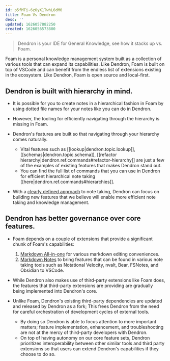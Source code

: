 ```yaml
---
id: p5fMTi-6zOyX1TwhL6dM0
title: Foam Vs Dendron
desc: ''
updated: 1626057882250
created: 1626056573800
---
```


> Dendron is your IDE for General Knowledge, see how it stacks up vs. Foam.

Foam is a personal knowledge management system built as a collection of various tools that can expand its capabilities. Like Dendron, Foam is built on top of VSCode and can benefit from the endless list of extensions existing in the ecosystem. Like Dendron, Foam is open source and local-first. 

## Dendron is built with hierarchy in mind.
- It is possible for you to create notes in a hierarchical fashion in Foam by using dotted file names for your notes like you can do in Dendron.

- However, the tooling for efficiently navigating through the hierarchy is missing in Foam.
- Dendron's features are built so that navigating through your hierarchy comes naturally.
  - Vital features such as [[lookup|dendron.topic.lookup]], [[schemas|dendron.topic.schema]], [[refactor hierarchy|dendron.ref.commands#refactor-hierarchy]] are just a few of the examples of existing features that makes Dendron stand out.
  - You can find the full list of commands that you can use in Dendron for efficient hierarchical note taking [[here|dendron.ref.commands#hierarchies]].
- With a [clearly defined approach](https://www.kevinslin.com/notes/3dd58f62-fee5-4f93-b9f1-b0f0f59a9b64.html) to note taking, Dendron can focus on building new features that we believe will enable more efficient note taking and knowledge management.

## Dendron has better governance over core features.
- Foam depends on a couple of extensions that provide a significant chunk of Foam's capabilities:
  1. [Markdown All-in-one](https://marketplace.visualstudio.com/items?itemName=yzhang.markdown-all-in-one) for various markdown editing conveniences.
  2. [Markdown Notes](https://marketplace.visualstudio.com/items?itemName=kortina.vscode-markdown-notes) to bring features that can be found in various note taking tools such as Notational Velocity, nvalt, Bear, FSNotes, and Obsidian to VSCode.

- While Dendron also makes use of third-party extensions like Foam does, the features that third-party extensions are providing are gradually being implemented into Dendron's core.
- Unlike Foam, Dendron's existing third-party dependencies are updated and released by Dendron as a fork; This frees Dendron from the need for careful orchestration of development cycles of external tools.
  - By doing so Dendron is able to focus attention to more important matters; feature implementation, enhancement, and troubleshooting are not at the mercy of third-party developers with Dendron.
  - On top of having autonomy on our core feature sets, Dendron prioritizes interoperability between other similar tools and third party extensions so that users can extend Dendron's capabilities if they choose to do so.
